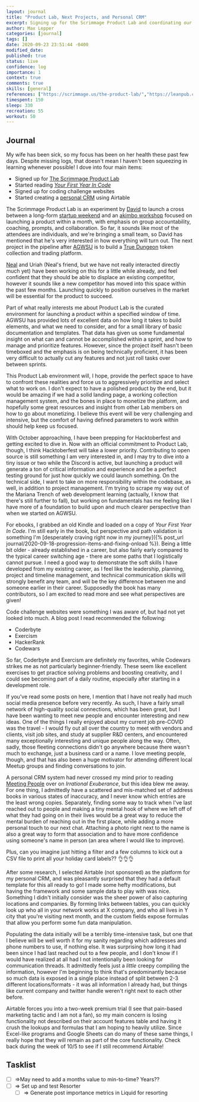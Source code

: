 ```yaml
---
layout: journal
title: "Product Lab, Next Projects, and Personal CRM"
excerpt: Signing up for the Scrimmage Product Lab and coordinating our next big project, and creating a personal CRM to try and grow my network.
author: Max Lepper
categories: [journal]
tags: []
date: 2020-09-23 23:51:44 -0400
modified_date:
published: true
status: live
confidence: log
importance: 1
context: true
comments: true
skills: [general]
references: ["https://scrimmage.us/the-product-lab/","https://leanpub.com/firstyearincode","https://airtable.com/templates/marketing-and-sales/exp7KcHbb6laaJkjU/personal-crm","https://startupweekend.org/","https://seths.blog/akimboworkshops/","https://agwsu.org/","https://www.linkedin.com/in/davidebest","https://truedungeon.com/","https://lethain.com/meeting-people/"]
timespent: 150
sleep: 330
recreation: 55
workout: 50
---
```


## Journal

My wife has been sick, so my focus has been on her health these past few days. Despite missing logs, that doesn't mean I haven't been squeezing in learning whenever possible! I dove into four main items:

- Signed up for [The Scrimmage Product Lab]({{page.references[0]}})
- Started reading [_Your First Year In Code_]({{page.references[1]}})
- Signed up for coding challenge websites
- Started creating a [personal CRM]({{page.references[2]}}) using Airtable

The Scrimmage Product Lab is an experiment by [David]({{page.references[6]}}) to launch a cross between a long-form [startup weekend]({{page.references[3]}}) and an [akimbo workshop]({{page.references[4]}}) focused on launching a product within a month, with emphasis on group accountability, coaching, prompts, and collaboration. So far, it sounds like most of the attendees are individuals, and we're bringing a small team, so David has mentioned that he's very interested in how everything will turn out. The next project in the pipeline after [AGWSU]({{page.references[5]}}) is to build a [True Dungeon]({{page.references[7]}}) token collection and trading platform.

[Neal](https://gitlab.com/neal.strobl) and Uriah (Neal's friend, but we have not really interacted directly much yet) have been working on this for a little while already, and feel confident that they should be able to displace an existing competitor, however it sounds like a new competitor has moved into this space within the past few months. Launching quickly to position ourselves in the market will be essential for the product to succeed.

Part of what really interests me about Product Lab is the curated environment for launching a product within a specified window of time. AGWSU has provided lots of excellent data on how long it takes to build elements, and what we need to consider, and for a small library of basic documentation and templates. That data has given us some fundamental insight on what can and cannot be accomplished within a sprint, and how to manage and prioritize features. However, since the project itself hasn't been timeboxed and the emphasis is on being technically proficient, it has been very difficult to actually cut any features and not just roll tasks over between sprints.

This Product Lab environment will, I hope, provide the perfect space to have to confront these realities and force us to aggressively prioritize and select what to work on. I don't expect to have a polished product by the end, but it would be amazing if we had a solid landing page, a working collection management system, and the bones in place to monetize the platform, and hopefully some great resources and insight from other Lab members on how to go about monetizing. I believe this event will be very challenging and intensive, but the comfort of having defined parameters to work within should help keep us focused.

With October approaching, I have been prepping for Hacktoberfest and getting excited to dive in. Now with an official commitment to Product Lab, though, I think Hacktoberfest will take a lower priority. Contributing to open source is still something I am very interested in, and I may try to dive into a tiny issue or two while the Discord is active, but launching a product will generate a ton of critical information and experience and be a perfect testing ground for just how quickly we could launch something. On the technical side, I want to take on more responsibility within the codebase, as well, in addition to project management. I'm trying to scrape my way out of the Mariana Trench of web development learning (actually, I know that there's still further to fall), but working on fundamentals has me feeling like I have more of a foundation to build upon and much clearer perspective than when we started on AGWSU.

For ebooks, I grabbed an old Kindle and loaded on a copy of _Your First Year In Code_. I'm still early in the book, but perspective and path validation is something I'm [desperately craving right now in my journey]({% post_url journal/2020-09-18-progression-items-and-fixing-onload %}). Being a little bit older - already established in a career, but also fairly early compared to the typical career switching age - there are some paths that I logistically cannot pursue. I need a good way to demonstrate the soft skills I have developed from my existing career, as I feel like the leadership, planning, project and timeline management, and technical communication skills will strongly benefit any team, and will be the key difference between me and someone earlier in their career. Supposedly the book has many contributors, so I am excited to read more and see what perspectives are given!

Code challenge websites were something I was aware of, but had not yet looked into much. A blog post I read recommended the following:

- Coderbyte
- Exercism
- HackerRank
- Codewars

So far, Coderbyte and Exercism are definitely my favorites, while Codewars strikes me as not particularly beginner-friendly. These seem like excellent exercises to get practice solving problems and boosting creativity, and I could see becoming part of a daily routine, especially after starting in a development role.

If you've read some posts on here, I mention that I have not really had much social media presence before very recently. As such, I have a fairly small network of high-quality social connections, which has been great, but I have been wanting to meet new people and encounter interesting and new ideas. One of the things I really enjoyed about my current job pre-COVID was the travel - I would fly out all over the country to meet with vendors and clients, visit job sites, and study at supplier R&D centers, and encountered many exceptionally interesting and unique people along the way. Often, sadly, those fleeting connections didn't go anywhere because there wasn't much to exchange, just a business card or a name. I love meeting people, though, and that has also been a huge motivator for attending different local Meetup groups and finding conversations to join.

A personal CRM system had never crossed my mind prior to reading [Meeting People]({{page.references[8]}}) over on _Irrational Exuberance_, but this idea blew me away. For one thing, I admittedly have a scattered and mis-matched set of address books in various states of inaccuracy, and I never know which entries are the least wrong copies. Separately, finding some way to track when I've last reached out to people and making a tiny mental hook of where we left off of what they had going on in their lives would be a great way to reduce the mental burden of reaching out in the first place, while adding a more personal touch to our next chat. Attaching a photo right next to the name is also a great way to form that association and to have more confidence using someone's name in person (an area where I would like to improve).

Plus, can you imagine just hitting a filter and a few columns to kick out a CSV file to print all your holiday card labels?? 👌👌👌

After some research, I selected Airtable (not sponsored) as the platform for my personal CRM, and was pleasantly surprised that they had a default template for this all ready to go! I made some hefty modifications, but having the framework and some sample data to play with was nice. Something I didn't initially consider was the sheer power of also capturing locations and companies. By forming links between tables, you can quickly look up who all in your network works at X company, and who all lives in Y city that you're visiting next month, and the custom fields expose formulas that allow you perform some fun data manipulation.

Populating the data initially will be a terribly time-intensive task, but one that I believe will be well worth it for my sanity regarding which addresses and phone numbers to use, if nothing else. It was surprising how long it had been since I had last reached out to a few people, and I don't know if I would have realized at all had I not intentionally been looking for communication threads. It admittedly feels just a _little_ creepy compiling the information, however I'm beginning to think that's predominantly because so much data is exposed in a single place instead of split between 2-3 different locations/formats - it was all information I already had, but things like current company and twitter handle weren't right next to each other before.

Airtable forces you into a two-week premium trial (I see that pain-based marketing tactic and I am not a fan), so my main concern is losing functionality not described on their account features table and having it crush the lookups and formulas that I am hoping to heavily utilize. Since Excel-like programs and Google Sheets can do many of these same things, I really hope that they will remain as part of the core functionality. Check back during the week of 10/5 to see if I still recommend Airtable!

## Tasklist

- [ ] <span title="Task to be added to next entry">=></span>May need to add a months value to min-to-time? Years??
- [ ] <span title="Task to be added to next entry">=></span> Set up and test Resorter
  - [ ] <span title="Task to be added to next entry">=></span> Generate post importance metrics in Liquid for resorting